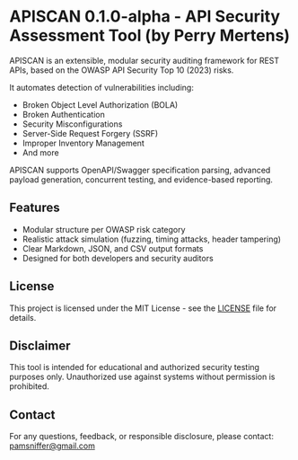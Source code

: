 # APISCAN 0.1.0-alpha - API Security Assessment Tool (by Perry Mertens)

APISCAN is an extensible, modular security auditing framework for REST APIs, based on the OWASP API Security Top 10 (2023) risks.

It automates detection of vulnerabilities including:
- Broken Object Level Authorization (BOLA)
- Broken Authentication
- Security Misconfigurations
- Server-Side Request Forgery (SSRF)
- Improper Inventory Management
- And more

APISCAN supports OpenAPI/Swagger specification parsing, advanced payload generation, concurrent testing, and evidence-based reporting.

## Features
- Modular structure per OWASP risk category
- Realistic attack simulation (fuzzing, timing attacks, header tampering)
- Clear Markdown, JSON, and CSV output formats
- Designed for both developers and security auditors

## License
This project is licensed under the MIT License - see the [LICENSE](./LICENSE) file for details.

## Disclaimer
This tool is intended for educational and authorized security testing purposes only. Unauthorized use against systems without permission is prohibited.

## Contact
For any questions, feedback, or responsible disclosure, please contact: pamsniffer@gmail.com
